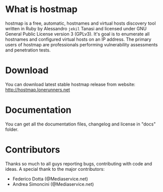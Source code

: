 # What is hostmap

hostmap is a free, automatic, hostnames and virtual hosts discovery tool written in Ruby by Alessandro `jekil` Tanasi
and licensed under GNU General Public License version 3 (GPLv3). It's goal is to enumerate all hostnames and configured
virtual hosts on an IP address. The primary users of hostmap are professionals performing vulnerability assessments and
penetration tests.

Download
========
You can download latest stable hostmap release from website: http://hostmap.lonerunners.net

Documentation
=============

You can get all the documentation files, changelog and license in "docs" folder.

Contributors
============

Thanks so much to all guys reporting bugs, contributing with code and ideas.
A special thank to the major contributors:
* Federico Dotta (@Mediaservice.net)
* Andrea Simoncini (@Mediaservice.net)
